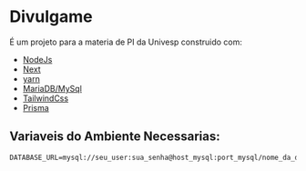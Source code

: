 # Divulgame

É um projeto para a materia de PI da Univesp construido com:

- [NodeJs](https://nodejs.org/en/)
- [Next](https://nextjs.org)
- [yarn](https://yarnpkg.com/)
- [MariaDB/MySql](https://mariadb.org/)
- [TailwindCss](https://tailwindcss.com)
- [Prisma](https://www.prisma.io)

## Variaveis do Ambiente Necessarias:

```env
DATABASE_URL=mysql://seu_user:sua_senha@host_mysql:port_mysql/nome_da_db
```
